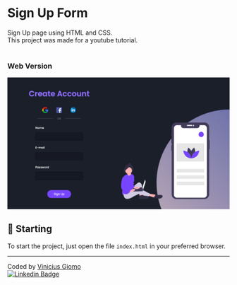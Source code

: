 # Sign Up Form

Sign Up page using HTML and CSS.<br />
This project was made for a youtube tutorial.<br /><br/>
### Web Version
<img src="final.png" alt="Web Version"/>

## 🚀 Starting

To start the project, just open the file `index.html` in your preferred browser.

---
Coded by [Vinicius Giomo](https://github.com/giomovini) <br>
[![Linkedin Badge](https://img.shields.io/badge/-Vinicius-blue?style=flat-square&logo=Linkedin&logoColor=white&link=https://https://www.linkedin.com/in/vinicius-cremon-giomo-87788b204//)](https://www.linkedin.com/in/vinicius-cremon-giomo-87788b204/)
